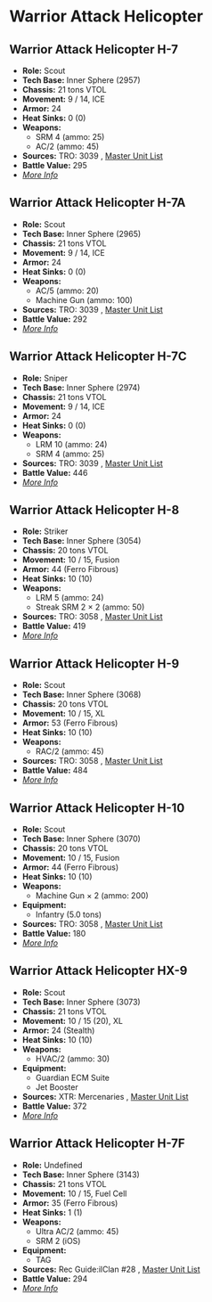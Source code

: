 # Warrior Attack Helicopter 

## Warrior Attack Helicopter H-7 

- **Role:** Scout 
- **Tech Base:** Inner Sphere (2957) 
- **Chassis:** 21 tons VTOL 
- **Movement:** 9 / 14, ICE 
- **Armor:** 24 
- **Heat Sinks:** 0 (0) 
- **Weapons:** 
  - SRM 4 (ammo: 25) 
  - AC/2 (ammo: 45) 
- **Sources:** TRO: 3039 , [Master Unit List](http://masterunitlist.info/Unit/Details/3513) 
- **Battle Value:** 295 
- [*More Info*](warrior_attack_helicopter/warrior_attack_helicopter_h-7.md) 

## Warrior Attack Helicopter H-7A 

- **Role:** Scout 
- **Tech Base:** Inner Sphere (2965) 
- **Chassis:** 21 tons VTOL 
- **Movement:** 9 / 14, ICE 
- **Armor:** 24 
- **Heat Sinks:** 0 (0) 
- **Weapons:** 
  - AC/5 (ammo: 20) 
  - Machine Gun (ammo: 100) 
- **Sources:** TRO: 3039 , [Master Unit List](http://masterunitlist.info/Unit/Details/3514) 
- **Battle Value:** 292 
- [*More Info*](warrior_attack_helicopter/warrior_attack_helicopter_h-7a.md) 

## Warrior Attack Helicopter H-7C 

- **Role:** Sniper 
- **Tech Base:** Inner Sphere (2974) 
- **Chassis:** 21 tons VTOL 
- **Movement:** 9 / 14, ICE 
- **Armor:** 24 
- **Heat Sinks:** 0 (0) 
- **Weapons:** 
  - LRM 10 (ammo: 24) 
  - SRM 4 (ammo: 25) 
- **Sources:** TRO: 3039 , [Master Unit List](http://masterunitlist.info/Unit/Details/3515) 
- **Battle Value:** 446 
- [*More Info*](warrior_attack_helicopter/warrior_attack_helicopter_h-7c.md) 

## Warrior Attack Helicopter H-8 

- **Role:** Striker 
- **Tech Base:** Inner Sphere (3054) 
- **Chassis:** 20 tons VTOL 
- **Movement:** 10 / 15, Fusion 
- **Armor:** 44 (Ferro Fibrous) 
- **Heat Sinks:** 10 (10) 
- **Weapons:** 
  - LRM 5 (ammo: 24) 
  - Streak SRM 2 × 2 (ammo: 50) 
- **Sources:** TRO: 3058 , [Master Unit List](http://masterunitlist.info/Unit/Details/3516) 
- **Battle Value:** 419 
- [*More Info*](warrior_attack_helicopter/warrior_attack_helicopter_h-8.md) 

## Warrior Attack Helicopter H-9 

- **Role:** Scout 
- **Tech Base:** Inner Sphere (3068) 
- **Chassis:** 20 tons VTOL 
- **Movement:** 10 / 15, XL 
- **Armor:** 53 (Ferro Fibrous) 
- **Heat Sinks:** 10 (10) 
- **Weapons:** 
  - RAC/2 (ammo: 45) 
- **Sources:** TRO: 3058 , [Master Unit List](http://masterunitlist.info/Unit/Details/3517) 
- **Battle Value:** 484 
- [*More Info*](warrior_attack_helicopter/warrior_attack_helicopter_h-9.md) 

## Warrior Attack Helicopter H-10 

- **Role:** Scout 
- **Tech Base:** Inner Sphere (3070) 
- **Chassis:** 20 tons VTOL 
- **Movement:** 10 / 15, Fusion 
- **Armor:** 44 (Ferro Fibrous) 
- **Heat Sinks:** 10 (10) 
- **Weapons:** 
  - Machine Gun × 2 (ammo: 200) 
- **Equipment:** 
  - Infantry (5.0 tons) 
- **Sources:** TRO: 3058 , [Master Unit List](http://masterunitlist.info/Unit/Details/3512) 
- **Battle Value:** 180 
- [*More Info*](warrior_attack_helicopter/warrior_attack_helicopter_h-10.md) 

## Warrior Attack Helicopter HX-9 

- **Role:** Scout 
- **Tech Base:** Inner Sphere (3073) 
- **Chassis:** 21 tons VTOL 
- **Movement:** 10 / 15 (20), XL 
- **Armor:** 24 (Stealth) 
- **Heat Sinks:** 10 (10) 
- **Weapons:** 
  - HVAC/2 (ammo: 30) 
- **Equipment:** 
  - Guardian ECM Suite 
  - Jet Booster 
- **Sources:** XTR: Mercenaries , [Master Unit List](http://masterunitlist.info/Unit/Details/3518) 
- **Battle Value:** 372 
- [*More Info*](warrior_attack_helicopter/warrior_attack_helicopter_hx-9.md) 

## Warrior Attack Helicopter H-7F 

- **Role:** Undefined 
- **Tech Base:** Inner Sphere (3143) 
- **Chassis:** 21 tons VTOL 
- **Movement:** 10 / 15, Fuel Cell 
- **Armor:** 35 (Ferro Fibrous) 
- **Heat Sinks:** 1 (1) 
- **Weapons:** 
  - Ultra AC/2 (ammo: 45) 
  - SRM 2 (iOS) 
- **Equipment:** 
  - TAG 
- **Sources:** Rec Guide:ilClan #28 , [Master Unit List](http://masterunitlist.info/Unit/Details/3513) 
- **Battle Value:** 294 
- [*More Info*](warrior_attack_helicopter/warrior_attack_helicopter_h-7f.md) 

